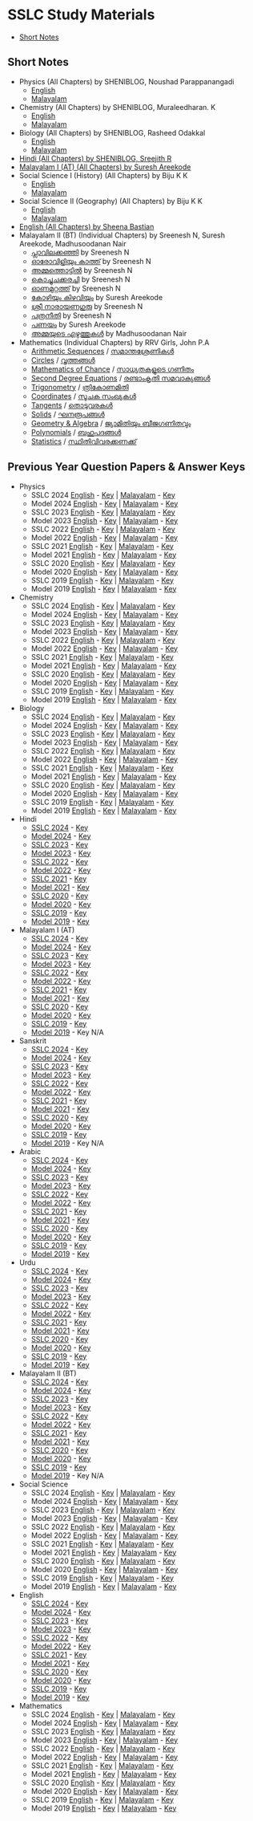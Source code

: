 # SSLC Study Materials

- [Short Notes](#short-notes)

## Short Notes

- Physics (All Chapters) by SHENIBLOG, Noushad Parappanangadi
  - [English](https://drive.google.com/file/d/1VWp7TrSgjbSBJLOZX3HHh4dIrCPTWcjM/view)
  - [Malayalam](https://drive.google.com/file/d/1Tbp57X-KlzRlYLC-MAoZjlNX34iVKSzZ/view)
- Chemistry (All Chapters) by SHENIBLOG, Muraleedharan. K
  - [English](https://drive.google.com/file/d/1BA023im_9QGMhvhhGq6a5DSod6b0r3Ph/view?usp=sharing)
  - [Malayalam](https://drive.google.com/file/d/1rrk11aH7ringEd7LNkDOiMiyZGZbiiJz/view?usp=sharing)
- Biology (All Chapters) by SHENIBLOG, Rasheed Odakkal
  - [English](https://drive.google.com/file/d/1KwKdM2E2CUIHXTT-PmDRjsK_gj1gZ3fa/view)
  - [Malayalam](https://drive.google.com/file/d/1CG7aCyIpjUAiI0nSOQU-LCIdhPt4bgCV/view?usp=sharing)
- [Hindi (All Chapters) by SHENIBLOG, Sreejith R](https://drive.google.com/file/d/1S_UBCtLBdTD_1fPzAtLtxAgLfG4a-opy/view?usp=sharing)
- [Malayalam I (AT) (All Chapters) by Suresh Areekode](https://drive.google.com/file/d/1gLgo_d__vC9ZCdmeNisoWCZemj5eDQi-/view)
- Social Science I (History) (All Chapters) by Biju K K
  - [English](https://drive.google.com/file/d/1yyfaoEkrgRk7cU4j509UGVac-G79AGqj/view)
  - [Malayalam](https://drive.google.com/file/d/1Bodk8tuNm4DUAyEEkuimEpQpeMX_0W-l/view?usp=sharing)
- Social Science II (Geography) (All Chapters) by Biju K K
  - [English](https://drive.google.com/file/d/1Bc6rJpVuuU3Gmt5fOzJmygn2uvfGCcb8/view?usp=sharing)
  - [Malayalam](https://drive.google.com/file/d/1AaHVG3kkOGQdZhMY2BCOsIgXgiWKjngj/view?usp=sharing)
- [English (All Chapters) by Sheena Bastian](https://drive.google.com/file/d/14v_iN1P68znAhxmPYaH-bFg4PtDOK0if/view?usp=sharing)
- Malayalam II (BT) (Individual Chapters) by Sreenesh N, Suresh Areekode, Madhusoodanan Nair
  - [പ്ലാവിലക്കഞ്ഞി](https://drive.google.com/file/d/1RcT8E7wl7Vzo4JKQLXeelzqOKeBjFod4/view?usp=sharing) by Sreenesh N
  - [ഓരോവിളിയും കാത്ത്](https://drive.google.com/file/d/1Cg6LuLoC70DGUMKRx2tnIrt7E8pdU3P4/view?usp=sharing) by Sreenesh N
  - [അമ്മത്തൊട്ടില്‍](https://drive.google.com/file/d/1yjQTgZl4yJOvSwuL2UgLx9zwy_iykU9L/view?usp=sharing) by Sreenesh N
  - [കൊച്ചുചക്കരച്ചി](https://drive.google.com/file/d/1BXt7nw4RyKs2C0PfH6jTSCgwMPEXTftZ/view?usp=sharing) by Sreenesh N
  - [ഓണമുറ്റത്ത്](https://drive.google.com/file/d/11cXsFcIitsYNedsBKOqQBbBRigpGN8yb/view?usp=sharing) by Sreenesh N
  - [കോഴിയും കിഴവിയും](https://drive.google.com/file/d/1hlQAnFuqRm5nJ2mFSdI_wAPw_tT__XCv/view) by Suresh Areekode
  - [ശ്രീ നാരായണഗുരു](https://drive.google.com/file/d/1qQOUsY-2oEM8eckX2DZE5naXEyhCuna9/view?usp=sharing) by Sreenesh N
  - [പത്രനീതി](https://drive.google.com/file/d/1TAxEBYKZodAsoXImwfml8tTe7LxmS5fp/view?usp=sharing) by Sreenesh N
  - [പണയം](https://teachmint.storage.googleapis.com/public/929237754/StudyMaterial/1ddc9d77-3471-4557-ba5f-fe3d8e894776.pdf) by Suresh Areekode
  - [അമ്മയുടെ എഴുത്തുകള്‍](https://drive.google.com/file/d/1bHWldUuZQ6i4_FK-uU5jRInR5B48i44d/view) by Madhusoodanan Nair
- Mathematics (Individual Chapters) by RRV Girls, John P.A
  - [Arithmetic Sequences](https://drive.google.com/file/d/10MuRs9so5HmFGxBc_a7ROwe2eMSTW0Ra/view) / [സമാന്തശ്രേണികൾ](https://drive.google.com/file/d/1AJICYCy2KxLU5sDD4y6bNmPTPiyTTkUr/view)
  - [Circles](https://drive.google.com/file/d/1OoTBHN5hMxwmE5W_ZjMHW7XhRVByEEsn/view) / [വൃത്തങ്ങൾ](https://drive.google.com/file/d/14h6s0rfngxx4kZDt9h6GCECm1nqZ5ntT/view)
  - [Mathematics of Chance](https://drive.google.com/file/d/1tuJhhRCSOoH81mwKgnVnuFt5JN3ssSTD/view?usp=share_link) / [സാധ്യതകളുടെ ഗണിതം](https://drive.google.com/file/d/1kcHNVQ5wOoEM0nk7EguNflthmQTlZTAB/view?usp=share_link)
  - [Second Degree Equations](https://drive.google.com/file/d/19Hqhrdxk5MiarDG65T3AqB7Sb1WpWpxs/view?usp=share_link) / [രണ്ടാംകൃതി സമവാക്യങ്ങൾ](https://drive.google.com/file/d/1rElzNFougyp6IKtjurXeT9z-hh1_EpBM/view?usp=share_link)
  - [Trigonometry](https://drive.google.com/file/d/1wfvpwDLG-Ye3iMJ03QIF5S-jpFIFKbEX/view?usp=share_link) / [ത്രികോണമിതി](https://drive.google.com/file/d/1TN2DtKnLFmgbTrr5CYzjPLv3ODiebfNz/view?usp=share_link)
  - [Coordinates](https://drive.google.com/file/d/1TeEmqr8toh7NItOSALF4h0j9ravZ9b4M/view?usp=share_link) / [സൂചക സംഖ്യകൾ](https://drive.google.com/file/d/1Ode7vAQCMFlf1b9jEPNd95FBYh9QwYC4/view?usp=share_link)
  - [Tangents](https://drive.google.com/file/d/1eMLayZw9PQlsiRnRSSBSn7nzcmOPOOPO/view?usp=share_link) / [തൊടുവരകൾ](https://drive.google.com/file/d/18DMKAzJQRQGQvS1u7bnT3At8kjcrOsLe/view?usp=share_link)
  - [Solids](https://drive.google.com/file/d/1SKjGEdo2xZx2kHUxB3Cywj932HVS-Byq/view?usp=share_link) / [ഘനരൂപങ്ങൾ](https://drive.google.com/file/d/13oxyhTOTBPnY6ZzLVXigCnK0MjpnfZaI/view?usp=share_link)
  - [Geometry & Algebra](https://drive.google.com/file/d/1yFu3xzXkixwotnTe-lOY8ib_Uhqva1lV/view?usp=share_link) / [ജ്യാമിതിയും ബീജഗണിതവും](https://drive.google.com/file/d/1hBaDN_fcFuhKzxm54_PwUBp5KZaoRXen/view?usp=share_link)
  - [Polynomials](https://drive.google.com/file/d/1CAJS_pidomN-c29uqirEwbVdvblBbJX0/view?usp=share_link) / [ബഹുപദങ്ങൾ](https://drive.google.com/file/d/1lj2a0KH_Kb9mX5CKEV0X0FWtbM9XOksM/view?usp=share_link)
  - [Statistics](https://drive.google.com/file/d/1ZGUdBbMjMU2YnU6apWPcvwGWxJusP4o4/view?usp=share_link) / [സ്ഥിതിവിവരക്കണക്ക്](https://drive.google.com/file/d/1_tRtU8Vn-KBthtE7iqaoTCKmjAANtcOi/view?usp=share_link)

## Previous Year Question Papers & Answer Keys

- Physics
  - SSLC 2024 [English](https://drive.google.com/file/d/1XpDWEbA8wZJw1n41tItiQjmImzLmKZSp/view) - [Key](https://drive.google.com/file/d/1rVnQOn4wIRdvUrwjEikQFgaw6BlkShqI/view) | [Malayalam](https://drive.google.com/file/d/1rmj8E3qgC_AYrSxtTuz7dPcMh882IT3T/view) - [Key](https://drive.google.com/file/d/1P8Oh7R83vMTXwZbcZlXupGTdaj4YemtH/view)
  - Model 2024 [English](https://drive.google.com/file/d/1e8z8V9JAIiS4fFb431c4-nJi24w6t5k_/view) - [Key](https://drive.google.com/file/d/1oa8cvB89UUxt8Qfh-0xhyJmru8vUiKkt/view) | [Malayalam](https://drive.google.com/file/d/1WBjW678xEHTWWuEW3yMVDfx4BqLs_JXj/view) - [Key](https://drive.google.com/file/d/1C_8VOVXyN81BSCs2INyijOlJ6U24tPRI/view)
  - SSLC 2023 [English](https://drive.google.com/file/d/1gCaVswUEaBqo13IdKSQRjyHv3uk_1HP8/view?usp=share_link) - [Key](https://drive.google.com/file/d/1hp0Xcy9VB3T3aaEW-xvpE9FSUPLNZy_x/view?usp=share_link) | [Malayalam](https://drive.google.com/file/d/1oLIGU0X_590Dqr6UwYG5xnca-wiLsQJU/view?usp=share_link) - [Key](https://drive.google.com/file/d/1MJJo6H21NxjsPOie8slzBOXfE7Jm_xwN/view?usp=share_link)
  - Model 2023 [English](https://drive.google.com/file/d/1j2UvLX1_5YfZmGounMaW0GPqRPWMTNrL/view?usp=share_link) - [Key](https://drive.google.com/file/d/1mWdiwJ2nELuWm0-fDhasemj8ZdSr7e1L/view?usp=share_link) | [Malayalam](https://drive.google.com/file/d/12pyXxvMozzLzCNjwqwCtUeOjDu-a0EGd/view?usp=share_link) - [Key](https://drive.google.com/file/d/13DtMmpS7NQyKV55TaJGq9WN3DPstSoCV/view?usp=share_link)
  - SSLC 2022 [English](https://drive.google.com/file/d/1knk2acXNkfwErkgdjrf88ogO1bMacJsz/view?usp=sharing) - [Key](https://drive.google.com/file/d/1MW_ApSs2gR3xvzvajj2rM7V_pWJeob2z/view?usp=sharing) | [Malayalam](https://drive.google.com/file/d/1Br6zGO1IxPOiSNW0u7zPcEiABJJBen5Z/view?usp=sharing) - [Key](https://drive.google.com/file/d/1d3IEbqmoNrUDj6Ym_TSL886r17B28GTy/view?usp=sharing)
  - Model 2022 [English](https://drive.google.com/file/d/1WT6tAjaXVHSfXfdRLGyXF-kNqdcNFG4v/view?usp=sharing) - [Key](https://drive.google.com/file/d/136pMiKHJOGqPFdH5p5_sSWxPCPo6s9hI/view?usp=sharing) | [Malayalam](https://drive.google.com/file/d/1x7CWueZJnR0C2EWcGvPwtoVPyoHUdFNx/view?usp=sharing) - [Key](https://drive.google.com/file/d/17FigZXRYPkyI69nyMqF1yaWnYYHJ4WzG/view?usp=sharing)
  - SSLC 2021 [English](https://drive.google.com/file/d/1qJLzpMn7WyNspVaVR9PPvDW2gRPJxfSD/view?usp=sharing) - [Key](https://drive.google.com/file/d/1Tr2vKssnR2BdoDWhqFFt__xDSTeEr_Yq/view?usp=sharing) | [Malayalam](https://drive.google.com/file/d/1OFuOeQTDgPYsaIVP-ddqUfcnkZIHmkQv/view?usp=sharing) - [Key](https://drive.google.com/file/d/1uhLtoG5csmHCRHpnJSpVJpsFMvev81fM/view?usp=sharing)
  - Model 2021 [English](https://drive.google.com/file/d/1ZWQWijwH0NqdRwbQ8AJ3tcpINqF7cjZc/view?usp=sharing) - [Key](https://drive.google.com/file/d/1B_ENLTzAvJvRtPkkc12QBEB_PM_taEZS/view?usp=sharing) | [Malayalam](https://drive.google.com/file/d/1nS6vSTYNJtTzLF5xHoN6qbRldZERZjSP/view?usp=sharing) - [Key](https://drive.google.com/file/d/1yskHX-Ef_tSnQQp36qzXddP7LNVDzRM0/view?usp=sharing)
  - SSLC 2020 [English](https://drive.google.com/open?id=1fnzvID-cZYSzkejUhIgDZMlNe0Y6yNb1) - [Key](https://drive.google.com/open?id=1N8r7pyPPnc7wILWvkEi4qqlf4YZkW-Sj) | [Malayalam](https://drive.google.com/open?id=15wUMBociRYgCw4d8PMutO0rQwN-uADR8) - [Key](https://drive.google.com/open?id=1XhyHim-DOAIUMI1eky_ECkc_rFLFX8Be)
  - Model 2020 [English](https://drive.google.com/open?id=1qV1kY-kHBOd3rZkdNoCxNNmVQOEYv5pN) - [Key](https://drive.google.com/open?id=1-JLcsAlNF1enAwBYgOrurnqIklbds2xF) | [Malayalam](https://drive.google.com/open?id=1YFd4p7uNIsuO2_TS5Jfh0W8r2HqwFVSi) - [Key](https://drive.google.com/open?id=1OFNKmSRxw00xBuZFLpbD33V9lWsORAUo)
  - SSLC 2019 [English](https://drive.google.com/open?id=1gZ-dHQESvE4fH9eIAYZ5O4FSu6yHXBex) - [Key](https://drive.google.com/open?id=1UvDyr5onA0_-K4DQPBp6iMJNkgEPa5xZ) | [Malayalam](https://drive.google.com/open?id=1scyXLCVg8yV8NHezd9Dhk_yLMarisX3W) - [Key](https://drive.google.com/open?id=1v8LpDX9DfEysSE47QSJoNUFqRV1ERS1Z)
  - Model 2019 [English](https://drive.google.com/open?id=1dZm4eMaklw7_-MIzYPj-sFR_iILb6rMn) - [Key](https://drive.google.com/open?id=1lA6qs_rKi0aPEhTV31MCwLXJ302ZTY5f) | [Malayalam](https://drive.google.com/open?id=1JBttSddK37wM6V__iBYIIEeBv5K19EmD) - [Key](https://drive.google.com/open?id=1RSzTzGCvHdYS4ZfjwbBDcZExbB_JrH8v)
- Chemistry
  - SSLC 2024 [English](https://drive.google.com/file/d/1HS4IJfyptxZ2r-gqddkbRxuW1Js1xvHx/view) - [Key](https://drive.google.com/file/d/14rRCYVJa098RO2KPWU2zlM5FcJ2a96lj/view) | [Malayalam](https://drive.google.com/file/d/1rA5sbsV5c30gr5E-7Cp_FIy0VjoytkqX/view) - [Key](https://drive.google.com/file/d/1Ph7EbovoA8DGe-3-1hr-3Bm7wQfTzzYp/view)
  - Model 2024 [English](https://drive.google.com/file/d/1AdbSTEtec9By8WpAGuLwqEyWER4JYpE8/view) - [Key](https://drive.google.com/file/d/1cA3kult-k-t3xunqxlCL0FZu8Nr4Icp-/view) | [Malayalam](https://drive.google.com/file/d/17yO86e4arvztixh5zpCSWtFcQX6PpW0T/view) - [Key](https://drive.google.com/file/d/1aHIQrVbRZYGhVjpiUb8kmnYGuDLlt4vy/view)
  - SSLC 2023 [English](https://drive.google.com/file/d/1sBINFixBB9mVqt7XL_KMz3iewn1ChlV0/view?usp=share_link) - [Key](https://drive.google.com/file/d/1MD45cuXG7NMoW-OalLt-GZDP7Z1k90N3/view?usp=share_link) | [Malayalam](https://drive.google.com/file/d/1_-rvBN1pMt8XTjWJJRRC5X2mqaFb0Nzb/view?usp=share_link) - [Key](https://drive.google.com/file/d/19Ef_q_B9gBrvlRjvNhw8gQeWD3ERnc8E/view?usp=share_link)
  - Model 2023 [English](https://drive.google.com/file/d/1iphekgHB7ffKJWyEOepXMRLeaoPDGE4L/view?usp=share_link) - [Key](https://drive.google.com/file/d/18nFh5FgQlmjNooX-_J5h-HzAKkHFfQol/view?usp=share_link) | [Malayalam](https://drive.google.com/file/d/17CVRqTE0amRMKvfrreN4rrdyk7Nsf5BR/view?usp=share_link) - [Key](https://drive.google.com/file/d/1ZJsjWYwB958CWnf0Skj7zs0Dgtbsdnz5/view?usp=share_link)
  - SSLC 2022 [English](https://drive.google.com/file/d/1NFYRLOvNQ_fKTmy6g0FdqhGbq_NSKM6g/view?usp=sharing) - [Key](https://drive.google.com/file/d/1izoKBK3_q3rWScRlz6ERzt6uVy9Fx8GV/view?usp=sharing) | [Malayalam](https://drive.google.com/file/d/1QaT3eMo3qzW3oQptSgFZbBzp6igZPwKa/view?usp=sharing) - [Key](https://drive.google.com/file/d/1Yz02cxoBwg2JhdV7dvTh0OK7HZyXrxVS/view?usp=sharing)
  - Model 2022 [English](https://drive.google.com/file/d/17q0sBOegUtJfWiXPZcbbbLzBPHdD9fcm/view?usp=sharing) - [Key](https://drive.google.com/file/d/1CoM3wAcZCiCG_S1h1wL8YWo1dxqx6gIf/view?usp=sharing) | [Malayalam](https://drive.google.com/file/d/16MrroS3LVPNSq2vcGKSKe95C7jF-3fDH/view?usp=sharing) - [Key](https://drive.google.com/file/d/1X6mA5qVuG-HJu1IYkcx_k_-mO5lRcw3r/view?usp=sharing)
  - SSLC 2021 [English](https://drive.google.com/file/d/1TUuI-TEx99BbjZeRlqPglxZ3qxyUO4qY/view?usp=sharing) - [Key](https://drive.google.com/file/d/1KS8sgtLy3KaIURhrZLdWyln7O-O4foCg/view?usp=sharing) | [Malayalam](https://drive.google.com/file/d/1fHUdX-X6KKzK0VgAILk65AbUN1WvAcHa/view?usp=sharing) - [Key](https://drive.google.com/file/d/1vaBnvmMdeLsP2NhtN1Xx7PrayYsU3VaX/view?usp=sharing)
  - Model 2021 [English](https://drive.google.com/file/d/13NlzB4eazEnR_KSS_TbsOcqrMQ14VysQ/view?usp=sharing) - [Key](https://drive.google.com/file/d/1WrRFHwnNRJjCtJpnDSbU-KNKtg6EcIwN/view?usp=sharing) | [Malayalam](https://drive.google.com/file/d/1OPVvZOQuRVqU8BqHj6EjzAylH1g40JPM/view?usp=sharing) - [Key](https://drive.google.com/file/d/14qGM8sVIe9dw0NV9f3w9yxKZe13YZKrp/view?usp=sharing)
  - SSLC 2020 [English](https://drive.google.com/file/d/1nWgDcBp8fr7REsOhJySer6T8W8xEM2TV/view?usp=sharing) - [Key](https://drive.google.com/file/d/16D2krvqiDljf20RVKZan4W4plYjuc-I6/view?usp=sharing) | [Malayalam](https://drive.google.com/file/d/1g8x_xO9Kj8334vuf1B97OctB6YMKrPZe/view?usp=sharing) - [Key](https://drive.google.com/file/d/1dCPnpuR9x7OroixfPQGsdY8_liEGXtLN/view?usp=sharing)
  - Model 2020 [English](https://drive.google.com/open?id=1dgei4RfYoecpEIDw7RajReej2GlFpbr9) - [Key](https://drive.google.com/open?id=1dgei4RfYoecpEIDw7RajReej2GlFpbr9) | [Malayalam](https://drive.google.com/open?id=1cDGsGDybux3BVCCzE70h2cj2CuLZo22J) - [Key](https://drive.google.com/open?id=1cDGsGDybux3BVCCzE70h2cj2CuLZo22J)
  - SSLC 2019 [English](https://drive.google.com/open?id=1sjVxQp6DeoZQn_RPLeG5VNOGBOW5fvKL) - [Key](https://drive.google.com/open?id=1BnPtbzx5fMbYY1T-s_7KIP2cfcf_fK_A) | [Malayalam](https://drive.google.com/open?id=1s0Rzbo9sT_tuOi03teLatyGEo629I2v9) - [Key](https://drive.google.com/open?id=1qZ5COfV4eUXgl0ee6mr6Y7sHEinAnt9Q)
  - Model 2019 [English](https://drive.google.com/open?id=1t-PLJvQhikRsBHlqPUpGVDe73iFqOsTg) - [Key](https://drive.google.com/open?id=173VhG3TKcvMc7R5zpvSzjraJIfkJeCWb) | [Malayalam](https://drive.google.com/open?id=17dgflYaL37w-b-wZNZXo9NTAfnF4Poz8) - [Key](https://drive.google.com/open?id=10noOg5IbfI38ACq8oDF4kpOUvOtIQKOc)
- Biology
  - SSLC 2024 [English](https://drive.google.com/file/d/1Ol_hglukdigmhZ27kww1Sr_BD1ojHWC4/view) - [Key](https://drive.google.com/file/d/1gs0QRe-HdJB5BRCzTSXz1w95cUtxdqRA/view) | [Malayalam](https://drive.google.com/file/d/1tFrVE2O6DU4WBfZAO_dMKsXHvx3uold_/view) - [Key](https://drive.google.com/file/d/1wtsExi09Rub_O5vTnpcj8HvhCp4wMisf/view)
  - Model 2024 [English](https://drive.google.com/file/d/1xHRr5I_Jo2Xh3lOJSmNx5YzfGmsOVd1i/view) - [Key](https://drive.google.com/file/d/1AQ-L4NM5gM5gTDgKTX8U4LEotGXL5Pc_/view) | [Malayalam](https://drive.google.com/file/d/1QwVHlpCb3kvWOlw9WtLBoAYaqUAGQPHL/view) - [Key](https://drive.google.com/file/d/1H1XE90Y-Eat66dBihOffrygDSt8vRMoL/view)
  - SSLC 2023 [English](https://drive.google.com/file/d/1ldvR8Yr_auVXtrSNzBQ5-8J60oRG1M7Y/view?usp=share_link) - [Key](https://drive.google.com/file/d/1ODaeEDltHpK2KyhnUoZpazXExXHZssEm/view?usp=share_link) | [Malayalam](https://drive.google.com/file/d/1kKO8kExJ8mMJezWR9mvyF26C07fWmJEa/view?usp=share_link) - [Key](https://drive.google.com/file/d/13xf3wm18WUIOwAG8tUw7O3S3P8fMXjg-/view?usp=share_link)
  - Model 2023 [English](https://drive.google.com/file/d/16C2F3DsNA51eOMYsTxgxbUtlLm4JykPU/view?usp=share_link) - [Key](https://drive.google.com/file/d/11ZxTk6bezEHrgAbC4agxfvHQ1hQc6hxY/view?usp=share_link) | [Malayalam](https://drive.google.com/file/d/1EvVoAt5fEkuH2QQnIx-Sr4AgoT-BGmkj/view?usp=share_link) - [Key](https://drive.google.com/file/d/1f7TWC3ldclYIs6GQHP4IGZVNoP-hqZxN/view?usp=share_link)
  - SSLC 2022 [English](https://drive.google.com/file/d/1KoxRsshqdmKqhxR-ouFE_Q8_cN_kLM85/view?usp=sharing) - [Key](https://drive.google.com/file/d/1kFHDL0lmJhOWV_mP-YBBqzYT10CxbfKq/view?usp=sharing) | [Malayalam](https://drive.google.com/file/d/1AtvImtt4OANWEU-qaXEmaMow-1zE_uXz/view?usp=sharing) - [Key](https://drive.google.com/file/d/1T6XxK6e7_GFfqmFj9koB8-bolw_cuLqP/view?usp=sharing)
  - Model 2022 [English](https://drive.google.com/file/d/1dDSqNCQgUBjHjngCX9bQ70i4GwKTwaWj/view?usp=sharing) - [Key](https://drive.google.com/file/d/1Ka7WcEc-K3EYwWNYD-Jh66FdxF5YOHhC/view?usp=sharing) | [Malayalam](https://drive.google.com/file/d/1Ka7WcEc-K3EYwWNYD-Jh66FdxF5YOHhC/view?usp=sharing) - [Key](https://drive.google.com/file/d/1rBP1IWI2tBDLEXJIq_XehdeYiDZfDUpT/view?usp=sharing)
  - SSLC 2021 [English](https://drive.google.com/file/d/1gYIIfBXM5CoNWjuS19_wLxcGc4a_F4SC/view?usp=sharing) - [Key](https://drive.google.com/file/d/1pHqv8IvUJmhJalgzDsEmSuyve3OnxTZn/view?usp=sharing) | [Malayalam](https://drive.google.com/file/d/15p7acmpOJEQbViea5aYOtoUIEBaTpnYb/view?usp=sharing) - [Key](https://drive.google.com/file/d/1F2HHdEpqtOZNKyx52CKicMVjj6iLvavU/view?usp=sharing)
  - Model 2021 [English](https://drive.google.com/file/d/1zNH6EMFVgBFDcfd1Mk0t-FWvNbUUcClW/view?usp=sharing) - [Key](https://drive.google.com/file/d/11Y1FDewPuE0-WvMgQ0fhUVO8P-LVBbWb/view?usp=sharing) | [Malayalam](https://drive.google.com/file/d/1SUjycVwl_lPu5D5kYnZJdPaC-XBELmut/view?usp=sharing) - [Key](https://drive.google.com/file/d/1kjoW4JF1COY8rZOBelVednEUmVAn8_fF/view?usp=sharing)
  - SSLC 2020 [English](https://drive.google.com/open?id=1DgczG7HNJpSkmqwLaCZJy2nb0suasMZX) - [Key](https://drive.google.com/open?id=1iWf8uN7mrRyI2iKv_qiCFN5wM6Pqj3hN) | [Malayalam](https://drive.google.com/open?id=1Dwtt5RaPmuVM4CXt_ehVREh_62pRgiJx) - [Key](https://drive.google.com/open?id=1OwiX-pgfI3MZtil7Zg2NmZmKK8Dg0VM2)
  - Model 2020 [English](https://drive.google.com/open?id=1FnX89qpaLFqURCbWOlbshODqi6ZbFLYu) - [Key](https://drive.google.com/open?id=1T5fwVH1SDE8YNGP2chlRWTFAMVdCNWDj) | [Malayalam](https://drive.google.com/open?id=1lxPuEZEGtEBgJMU1mF9XsaLjKO8gGOFV) - [Key](https://drive.google.com/open?id=1obdIEuwARLxvJBEV4HaZqHIlRFEKr97j)
  - SSLC 2019 [English](https://drive.google.com/open?id=198YktDVtRZWeeLoI7AaBROEXt482qhEl) - [Key](https://drive.google.com/open?id=1SBkqUbL55F7rPMbrdH-KITAJMgzEbSpH) | [Malayalam](https://drive.google.com/open?id=1ZZ5OXzjyt7BER1QbqHlFxbSkHojXiPbV) - [Key](https://drive.google.com/open?id=1wi73CfnDu-kyMjqePOpoiNeClgklW588)
  - Model 2019 [English](https://drive.google.com/open?id=1eO-vKFZbDcroZHGrwvMXqF7cAPfOk7nc) - [Key](https://drive.google.com/open?id=1aa5Jpv4noS6bvQB9toBFgQVRIYe7k39b) | [Malayalam](https://drive.google.com/open?id=1HcFQdUP7OqR_7UFnw539-MhvxpxRn3CM) - [Key](https://drive.google.com/open?id=1VNDJbDh6tzRhYeSVJDyZTQhJ2XZUBcx4)
- Hindi
  - [SSLC 2024](https://drive.google.com/file/d/1ZejN1spVwYmeDsyPIitbEBy1DcyikTpY/view) - [Key](https://drive.google.com/file/d/1bpSDO_S-1wJqciZCbPXb2m7THNU9BPt2/view)
  - [Model 2024](https://drive.google.com/file/d/1L_DJ_fm72WO7qTaAvbxLH0YkTRmUckZb/view) - [Key](https://drive.google.com/file/d/1qzOfEhC3ck4yWizy-G9CXj_Bq4To_XNQ/view)
  - [SSLC 2023](https://drive.google.com/file/d/1Ql4yB9r0NFMvRplU4gjuz-d_B7DgMqJE/view?usp=share_link) - [Key](https://drive.google.com/file/d/1F_Ggh8EOQtCRacG3_PKVCEh5Q9f_qse4/view?usp=share_link)
  - [Model 2023](https://drive.google.com/file/d/1Y_iz9VGzzQp1djfYKum5l5kFZ9QS5ZUK/view?usp=share_link) - [Key](https://drive.google.com/file/d/1NH5mjqCDVqp00Mt15OxtU6FP32hlLJnH/view?usp=share_link)
  - [SSLC 2022](https://drive.google.com/file/d/1JFUtGpWesZaE9V_3g1oWVY5ikk1Jjk7P/view?usp=sharing) - [Key](https://drive.google.com/file/d/1GUSWroYfdbkYvi9abrDLhCl3IBkxuR2q/view?usp=sharing)
  - [Model 2022](https://drive.google.com/file/d/1RyRtBhSlF3Ds6v8JDvipTN3Y9w1rxuxZ/view?usp=sharing) - [Key](https://drive.google.com/file/d/1MxavkyjDdQd32EaO6_xqnYXTQ-B5248B/view?usp=sharing)
  - [SSLC 2021](https://drive.google.com/file/d/1i6tT6w7BbJoVnE12VVErV5_5oq5OfxgM/view?usp=sharing) - [Key](https://drive.google.com/file/d/1RRaPVpIgPyK1XAg6AfqcxyebrA1-itar/view?usp=sharing)
  - [Model 2021](https://drive.google.com/file/d/12M5l5_z7TUhjtG8klv5By5_IcSM3SeWe/view?usp=sharing) - [Key](https://drive.google.com/file/d/13__sB87ra205716sonodq7DJ4BMlDlPZ/view?usp=sharing)
  - [SSLC 2020](https://drive.google.com/open?id=1aeR-ttOI5vX1U3QEEbxrw_Xr4pEVXUCC) - [Key](https://drive.google.com/open?id=1Unvkm-savb2yvVtujrX8C07qG3YNREMd)
  - [Model 2020](https://drive.google.com/open?id=1plMXEM1p4a3_XAoRw5_avGL6Hgw931g3) - [Key](https://drive.google.com/open?id=1XX7vOkUQjcl68RJbLEf_SwVA5n24I4nf)
  - [SSLC 2019](https://drive.google.com/open?id=1VpQH_Fp303aBUV_TjQ1xuA2sdMc7Gkcd) - [Key](https://drive.google.com/open?id=1gC32S90j9JnyAwA5J2dsrevW-qg5ZJGm)
  - [Model 2019](https://drive.google.com/open?id=1tp7Dj_zS1u0TI8TSxiE6yRnkdwOap0LV) - [Key](https://drive.google.com/open?id=1spDkezcMkKHWBETWJgqMCT4lXqBM2gTG)
- Malayalam I (AT)
  - [SSLC 2024](https://drive.google.com/file/d/14PvkigB8gPwBWEOMJFmkehO5pJvLhKW7/view) - [Key](https://drive.google.com/file/d/1hgmxFsSqjmftj3qlMfIyRUaptAbDSMgI/view)
  - [Model 2024](https://drive.google.com/file/d/1sSzIyq3OOMQEUqsKPcYsKE74p5I2S82T/view) - [Key](https://drive.google.com/file/d/1j_Lj6wOJlT8RywPY9AWWDCWVtfUjmSkc/view)
  - [SSLC 2023](https://drive.google.com/file/d/1aMbYu0RKbCLTYICzwBlcXoNAk3XmVmiM/view?usp=share_link) - [Key](https://drive.google.com/file/d/1DPgUgyXd8E9sADWFOi3FTzZRrTr7vyA4/view?usp=share_link)
  - [Model 2023](https://drive.google.com/file/d/1HYnkB9XJqNTQDfbmF6pfsWaqLgYSOMq4/view?usp=share_link) - [Key](https://drive.google.com/file/d/1HYnkB9XJqNTQDfbmF6pfsWaqLgYSOMq4/view?usp=share_link)
  - [SSLC 2022](https://drive.google.com/file/d/1-0EzqhsHiHth-hSsS36j_n0bNxtePlxI/view?usp=sharing) - [Key](https://drive.google.com/file/d/1Gyh8XHgZgm7v6JBAkoYpx2C8an_tb7YZ/view?usp=sharing)
  - [Model 2022](https://drive.google.com/file/d/115_GP3Z_orzLGqgkHGCl41HTZtC_qWrg/view?usp=sharing) - [Key](https://drive.google.com/file/d/1vau1SjE_6gzuxeOFPSYoIV25NE9k0qIa/view?usp=sharing)
  - [SSLC 2021](https://drive.google.com/file/d/1zpb6wAgIOo9W6w_vZkh31Y9lIPqz0bTk/view?usp=sharing) - [Key](https://drive.google.com/file/d/16f39QniZC4PlRtqCHDgFukuG9B2pPrL5/view?usp=sharing)
  - [Model 2021](https://drive.google.com/file/d/1yEWDfSwz3LC_QqzYUGNlesLxeU_cWUwj/view?usp=sharing) - [Key](https://drive.google.com/file/d/1I-XPFHNPtMdWgH_z3qIm4pB3IURxheWt/view?usp=sharing)
  - [SSLC 2020](https://drive.google.com/open?id=1WvLJIEvg3ocfq-RQe3gqyMG8SsGdlFDV) - [Key](https://drive.google.com/open?id=1uDlptyJjc6BBGZn6C7idd3tD9TP1gg2x)
  - [Model 2020](https://drive.google.com/open?id=1ULnxyaAjIasinyIdWtStXHUhrDmqny0a) - [Key](https://drive.google.com/open?id=1JDNUdyIYJ2A0A26okGgT3Or7fHxFj1mI)
  - [SSLC 2019](https://drive.google.com/open?id=1SvwSy7eOyZAg-nGORrvXeA9Sj-EgL6zI) - [Key](https://drive.google.com/open?id=1kSTEmwSKVOnihQloaIBpZ2HoY4Cu9Ac5)
  - [Model 2019](https://drive.google.com/open?id=1hFXvw0wc4Vdyz8upZrqnFWoX26TgiykK) - Key N/A
- Sanskrit
  - [SSLC 2024](https://drive.google.com/file/d/1gYTXTcXDZoVYY_9qiraAVttUGC3q3CAR/view?usp=sharing) - [Key](https://drive.google.com/file/d/1lOUK7g5x5imtnTkcSeV34qaXO96NYoOd/view?usp=sharing)
  - [Model 2024](https://drive.google.com/file/d/11UUWbybSjXpOepUJ7LAkGCS_Jrb7JLRx/view?usp=sharing) - [Key](https://drive.google.com/file/d/14WziGGsdXTeG-Vo7qvEBN-7h5CFk2y0m/view?usp=sharing)
  - [SSLC 2023](https://drive.google.com/file/d/1z-2wUi5OGYkZihKsXJg5ifm2cG3MlR19/view?usp=share_link) - [Key](https://drive.google.com/file/d/1WC4M1uYcywTpJd2h1IKQenMbLtF1g40F/view?usp=share_link)
  - [Model 2023](https://drive.google.com/file/d/117Oig8aqUK8_jJg8LBszjeD5ScxhImjN/view?usp=share_link) - [Key](https://drive.google.com/file/d/117Oig8aqUK8_jJg8LBszjeD5ScxhImjN/view?usp=share_link)
  - [SSLC 2022](https://drive.google.com/file/d/1RmUeqO3e3Wl-hW9RFrZEpyoH2wgCaDs0/view?usp=sharing) - [Key](https://drive.google.com/file/d/1UVNdgPry9noMCgah8d1CtZVuiKEYxT7t/view?usp=sharing)
  - [Model 2022](https://drive.google.com/file/d/1EzfXvSnj-gRPWxhoOtQswNQenBHZhWSz/view?usp=sharing) - [Key](https://drive.google.com/file/d/17ggEWwvnwDKiag75NBGvlT0H_PIm0LdX/view?usp=sharing)
  - [SSLC 2021](https://drive.google.com/file/d/1crqOw0FCGUrplOBwV6XUueXJnKPGhMbY/view?usp=sharing) - [Key](https://drive.google.com/file/d/1EBH9nyVbtyfBToFVlnreVgXL_4vP5w2d/view?usp=sharing)
  - [Model 2021](https://drive.google.com/file/d/1xn3ZSWhNY-UDzpGbXLiTzioFu3Cg-YNO/view?usp=sharing) - [Key](https://drive.google.com/file/d/1qtIJBZIkIh_doprcjXZYPMRK903n6opE/view?usp=sharing)
  - [SSLC 2020](https://drive.google.com/open?id=170Z-aAHKK93gNsLb4VYkCK4-jpjday3t) - [Key](https://drive.google.com/open?id=10tDPpwdHs-chFfnewmVuZoFuytsthugt)
  - [Model 2020](https://drive.google.com/open?id=1LYEv-1sFRur2u4ELQBmWj8TeMTG9xo52) - [Key](https://drive.google.com/open?id=1TrVnBo2PVp6V1OeMdfOTl-lz86DZL439)
  - [SSLC 2019](https://drive.google.com/open?id=1VDYevATA9_tdi5gXf2NT9omewiehPpqd) - [Key](https://drive.google.com/open?id=16Sqloj5T_N5Hs21urw7kmVf_ggoBwCQi)
  - [Model 2019](https://drive.google.com/file/d/16WQybCFnYfq0dMmwUQk51vUNAXDFdAaH/view) - Key N/A
- Arabic
  - [SSLC 2024](https://drive.google.com/file/d/1rjs2S_2nJKZSGrc7go7agDA4NgFQE3_6/view?usp=sharing) - [Key](https://drive.google.com/file/d/1JtXTBsT8JYfNONeKdiv_FGoCC-N32wpY/view?usp=sharing)
  - [Model 2024](https://drive.google.com/file/d/1_C-dvk0AzwAWLjVMQK6ng9nuGl9evzIW/view?usp=sharing) - [Key](https://drive.google.com/file/d/14EgO_Z-xKfh4gTzvfyhcYVncxUDPHsDl/view?usp=sharing)
  - [SSLC 2023](https://drive.google.com/file/d/1I3XR32b1WJId06svLdJcltEpNVQ_fHWT/view?usp=share_link) - [Key](https://drive.google.com/file/d/1kp379H70lOLcrMMkwPbz6m-6IKmXzGQG/view?usp=share_link)
  - [Model 2023](https://drive.google.com/file/d/1zIITuk4_izxHozuXxNXmefPiGcMyegGp/view?usp=share_link) - [Key](https://drive.google.com/file/d/1d9f81qsWgE2oMxAbO8Hf5RWY5-L_VJ-z/view?usp=share_link)
  - [SSLC 2022](https://drive.google.com/file/d/1CrsIlGt_oo2sD5Pke6KZl332kBr0lgZZ/view?usp=sharing) - [Key](https://drive.google.com/file/d/1N8fas13edtp1YnQoszedKobE-Y9Y92v5/view?usp=sharing)
  - [Model 2022](https://drive.google.com/file/d/1HqCMKBO6xu2QjXqAtfx3HENCCtNHbJ3o/view?usp=sharing) - [Key](https://drive.google.com/file/d/1XryL92fki6EAGLjawDmELtmVHPtEQv1J/view?usp=sharing)
  - [SSLC 2021](https://drive.google.com/file/d/1HbG2_hoZphG8kHyhQjSflIUcUzZZw-El/view?usp=sharing) - [Key](https://drive.google.com/file/d/1elQ-D61J9DCwC3I5e0LoyTZz4iFeOoyL/view?usp=sharing)
  - [Model 2021](https://drive.google.com/file/d/1zIWbhDOHgvR0S7y88kIxfUzk-vipU_Qh/view?usp=sharing) - [Key](https://drive.google.com/file/d/1sGHGfBrIfP7bff4i9goNZNocDRg-_7B7/view?usp=sharing)
  - [SSLC 2020](https://drive.google.com/open?id=1btLWiyLxWZ9rEE_u95FpIhiGPMeYxa9E) - [Key](https://drive.google.com/open?id=1Ydk77meLRRDeIsa7c5rdcqdQ8JGsgAXo)
  - [Model 2020](https://drive.google.com/open?id=153YbzLRW7P__52qxuowcUcnh6WHDZwBJ) - [Key](https://drive.google.com/open?id=1HxlQNHQSaYI0JOkpe_9EuU44Mg63y3u3)
  - [SSLC 2019](https://drive.google.com/open?id=1vTP368ZhJNpsBHan8jvirnJTtXhfc8HG) - [Key](https://drive.google.com/open?id=1J5MSaDVO9QCw1vgnU7vXIBP0yRG--4FA)
  - [Model 2019](https://www.educationobserver.com/forum/attachment.php?aid=39620) - [Key](https://www.educationobserver.com/forum/attachment.php?aid=39621)
- Urdu
  - [SSLC 2024](https://drive.google.com/file/d/1MAW3yZdOfFIaJJHnee6PDY35M9zB0K4E/view?usp=sharing) - [Key](https://drive.google.com/file/d/12CH5gJYmUwFLGqIsmz0K6pKXoDwCqI5N/view?usp=sharing)
  - [Model 2024](https://drive.google.com/file/d/1iOy7ZHhMcAISGBTOOhMQ82PL2iATdXHG/view?usp=sharing) - [Key](https://drive.google.com/file/d/1IS0CS63WSJVBVtquhSyOQW1hwrcfjtjF/view?usp=sharing)
  - [SSLC 2023](https://drive.google.com/file/d/1at4DilJbhilJqDxc6VNkvdriE4H_3W4g/view?usp=share_link) - [Key](https://drive.google.com/file/d/1tbkTv6hrGWyzqr2pcaRXMelSnex_Yht_/view?usp=share_link)
  - [Model 2023](https://drive.google.com/file/d/1kvvtmikzf7XNMAfOkqL7yFc9Eis9YmyE/view?usp=share_link) - [Key](https://drive.google.com/file/d/1VZB-xj1bvFtXF3_F6nTboiKvZc_4Z1gE/view?usp=share_link)
  - [SSLC 2022](https://drive.google.com/file/d/1S54irKebfA65xdQEzwyUCNH2WI0UwlJP/view?usp=sharing) - [Key](https://drive.google.com/file/d/1lbHje1Q682DKqS21voFAXqPnEkbZhpIQ/view?usp=sharing)
  - [Model 2022](https://drive.google.com/file/d/1bqDn7WXm2KUfP8Db1PAH9gMUfhHy3iIE/view?usp=sharing) - [Key](https://drive.google.com/file/d/1iLFeFZHq8rCyWddTUPYQRoJln1PM91uI/view?usp=sharing)
  - [SSLC 2021](https://drive.google.com/file/d/1LjtFGO5Byi0Jjo1nG5Z65WpXpKeN2iEB/view?usp=sharing) - [Key](https://drive.google.com/file/d/1RpEUk8YI34b59zZ823K7X80O57LZ3bxh/view?usp=sharing)
  - [Model 2021](https://drive.google.com/file/d/1Z8EA3oCX6_9sTUMxEErNPiL62J758nlI/view?usp=sharing) - [Key](https://drive.google.com/file/d/1Jyxz9mCfhFFgoccBBB9B6DXn2uSi0d6r/view?usp=sharing)
  - [SSLC 2020](https://drive.google.com/open?id=15dw_9nJ5R6abZpGmYWCOkDJMB8CWLuYZ) - [Key](https://drive.google.com/open?id=11Co1QSOlmYPHcsvouEKM0ChUMWGhofT-)
  - [Model 2020](https://drive.google.com/open?id=1XjUPUgKGYVH8oV3gcUcLbqFR2eu3gvuh) - [Key](https://drive.google.com/open?id=1UO3l7Da6QiFQ2j7xufxzzlYKFJh85rrc)
  - [SSLC 2019](https://drive.google.com/open?id=1HNFNheZFubcr3CGFKltMkKAXLXJj_of7) - [Key](https://drive.google.com/open?id=1DXT7fgC8EzDxxsIhvkWRpKqGgWokn5f0)
  - [Model 2019](https://drive.google.com/open?id=105_-qF1z18MzekeM6uLCW9PWDD4euA87) - [Key](https://drive.google.com/open?id=1w4QZ5-IIWoVShZmevT6Pr4jZHtgeKxo4)
- Malayalam II (BT)
  - [SSLC 2024](https://drive.google.com/file/d/1CIaIbYcQXx-JNcbZLZYNlKa6_GvJLvIx/view) - [Key](https://drive.google.com/file/d/1zeGxfLDWCoXqLfhsJSIcxaKFWFOzCa_1/view)
  - [Model 2024](https://drive.google.com/file/d/1sSzIyq3OOMQEUqsKPcYsKE74p5I2S82T/view?usp=sharing) - [Key](https://drive.google.com/file/d/1j_Lj6wOJlT8RywPY9AWWDCWVtfUjmSkc/view?usp=sharing)
  - [SSLC 2023](https://drive.google.com/file/d/1bzZwwLzft_F6C1OPObZ6VhSj79nRx2W_/view?usp=share_link) - [Key](https://drive.google.com/file/d/1YmBa2LFFdAsqofzSxTjUBEP8H7Q1oJyg/view?usp=share_link)
  - [Model 2023](https://drive.google.com/file/d/13DtMmpS7NQyKV55TaJGq9WN3DPstSoCV/view?usp=share_link) - [Key](https://drive.google.com/file/d/1HYnkB9XJqNTQDfbmF6pfsWaqLgYSOMq4/view?usp=share_link)
  - [SSLC 2022](https://drive.google.com/file/d/1MPN4Lp32lB9j-xzc613rIDVU4U2xkKGF/view?usp=sharing) - [Key](https://drive.google.com/file/d/1AblryMbY3HJ2SgagJG5MU0lyxKl6MRPn/view?usp=sharing)
  - [Model 2022](https://drive.google.com/file/d/1JNSsCe-LIttN052DllASTkYKnmZReymv/view?usp=sharing) - [Key](https://drive.google.com/file/d/1PgJ3Z_5xn1BzxDesjJDEUGs_ArdxyEDG/view?usp=sharing)
  - [SSLC 2021](https://drive.google.com/file/d/18ggJ61ieSvXdxT0w3rT18Gyxq8iJOnDr/view?usp=sharing) - [Key](https://drive.google.com/file/d/1Mx6VixsepcP1BDpR5sDd6o3gi9s9qTE5/view?usp=sharing)
  - [Model 2021](https://drive.google.com/file/d/1Rglri4mDY7SeOdfysfADUxku85bDZaQq/view?usp=sharing) - [Key](https://drive.google.com/file/d/1t6TpoZGQzS_wzd3fW5N8-gMPYFhShmu9/view?usp=sharing)
  - [SSLC 2020](https://drive.google.com/open?id=1EveTUG2LRnRVupz_l8DGO07sgxFk5PPg) - [Key](https://drive.google.com/open?id=1VpsLDO6buz-KU3cZqdpD7KV1c3Be0EHp)
  - [Model 2020](https://drive.google.com/open?id=1qmbdwTnb7b4rV0ulNnTJg4a6UOxFfhzd) - [Key](https://drive.google.com/open?id=1YxGjYhkPWPhgFV1M3gbV12i_TKVBoD6H)
  - [SSLC 2019](https://drive.google.com/open?id=1KMIx1HGUHYoFg_G8-aYUabFYzH6-YR-I) - [Key](https://drive.google.com/open?id=1kSTEmwSKVOnihQloaIBpZ2HoY4Cu9Ac5)
  - [Model 2019](https://drive.google.com/open?id=1pOkswUNAMiq8ogkQkEDtlNwp2fgFrTFy) - Key N/A
- Social Science
  - SSLC 2024 [English](https://drive.google.com/file/d/1KLhoagLjUgyCZ3-WdgW_egr0Y2-756d-/view) - [Key](https://drive.google.com/file/d/1PeG4Os5NTS4v8J0EIPNmNYKDayJ8LI8o/view) | [Malayalam](https://drive.google.com/file/d/1lxb46voefdlyL13fW3ph7N3Uv-wblhjS/view) - [Key](https://drive.google.com/file/d/1S9hvLJb1eMBbj-Diq8EXDFApDvNH5VjZ/view)
  - Model 2024 [English](https://drive.google.com/file/d/1EIxc6UuI093tscShoU5BAMPegowwrEU4/view) - [Key](https://drive.google.com/file/d/1wr910tIVgqcC26oVQUi0ktE4VlvEvK37/view) | [Malayalam](https://drive.google.com/file/d/1flJrSBOsr9tAWxQpRwGeID14Sn4oKCCA/view) - [Key](https://drive.google.com/file/d/1PVLkJL_z5czsGzHAplW88LwOikiylWtH/view)
  - SSLC 2023 [English](https://drive.google.com/file/d/1woKwBJBDFLGHaTHja5qauG_KP93sqUNb/view?usp=share_link) - [Key](https://drive.google.com/file/d/1fbts3wN9A61QBQYdq4r4koG1DzdKuyaP/view?usp=share_link) | [Malayalam](https://drive.google.com/file/d/1q7vugAAgc6aeqq6M9f3yHMakmBB1g5Tb/view?usp=share_link) - [Key](https://drive.google.com/file/d/13titCnn-Wz6U3h1w2WnTDzoxZzV2SmFj/view?usp=share_link)
  - Model 2023 [English](https://drive.google.com/file/d/1ugA8FSArXWequ20dCUsPY1WAsK-O2QGt/view?usp=share_link) - [Key](https://drive.google.com/file/d/17vJkM3nvu5RKjrPDf_LT90Swc6WpmcD1/view?usp=share_link) | [Malayalam](https://drive.google.com/file/d/168jBsRQ2fNBCu15CYN_lGRkrNAWNTF3X/view?usp=share_link) - [Key](https://drive.google.com/file/d/1FWAQ3GV4mr7TS13wURnO1TEnMIvUFqz4/view?usp=share_link)
  - SSLC 2022 [English](https://drive.google.com/file/d/1R1ilQfpGNNpN6gfsfWIO5F6dlCipGqhW/view?usp=sharing) - [Key](https://drive.google.com/file/d/15XrwFWtjB3--LhGRHtzqhPJy1z5tscbT/view?usp=sharing) | [Malayalam](https://drive.google.com/file/d/1xAvt_gJfsr6fsrXxP-imW53p3oQ7Oeyo/view?usp=sharing) - [Key](https://drive.google.com/file/d/1jE3vylJoOTTsCalQn4RB8eyzI2rZcput/view?usp=sharing)
  - Model 2022 [English](https://drive.google.com/file/d/1NU6leK9tmJZxzQpUMrR-HPkDl3AE4_5Q/view?usp=sharing) - [Key](https://drive.google.com/file/d/1XYQdgqx-e_aMfxnTJi55Jrht_9Q3WbUZ/view?usp=sharing) | [Malayalam](https://drive.google.com/file/d/10ij3C5IPCNJng04aAtwMPHBACrUDLflm/view?usp=sharing) - [Key](https://drive.google.com/file/d/1cRwwIlqwwMt0_1OpX9QuPsXqBtYmn6da/view?usp=sharing)
  - SSLC 2021 [English](https://drive.google.com/file/d/1jbuG3ZUUdBH_Of0hKBC-n96xzKu78BcF/view?usp=sharing) - [Key](https://drive.google.com/file/d/1oDfpcFX_0aEKX6KJyXg-Suec9xEEtVm1/view?usp=sharing) | [Malayalam](https://drive.google.com/file/d/1342MnTWsF7ON8HB_NEP1HtSvCHchTxk3/view?usp=sharing) - [Key](https://drive.google.com/file/d/1ypretWBwXRdHq1AiAzBbpkPQS7rxaLUd/view?usp=sharing)
  - Model 2021 [English](https://drive.google.com/file/d/1QxzkAZI5K_ry7n5IHdJdMIvK7WwJr3Lo/view?usp=sharing) - [Key](https://drive.google.com/file/d/11nTUqXq53-eVr90yIMZunImwj5yJYmxh/view?usp=sharing) | [Malayalam](https://drive.google.com/file/d/1gcoNg2hp4c2ByBlY80YmqadoB1n0XOGD/view?usp=sharing) - [Key](https://drive.google.com/file/d/11Gc5JduY5SNtcGa8XqdamNmNss18yB0F/view?usp=sharing)
  - SSLC 2020 [English](https://drive.google.com/open?id=118fCCGTb_pPmMpl_H2au5OAEoOgoIb3y) - [Key](https://drive.google.com/open?id=1hDIAFVYAfhF2z8BsfF6tRs9ka6990o-2) | [Malayalam](https://drive.google.com/open?id=1A7A_Dcz7umKT0bBNCos-BPaqxHSoZqOi) - [Key](https://drive.google.com/open?id=1cKX0zAaNTUURS3m-wCdcVOygFDrhlvfQ)
  - Model 2020 [English](https://drive.google.com/open?id=1j5bcz22gRGCU450nUJwRdSgQyIvUim04) - [Key](https://drive.google.com/open?id=1t6LNWQrOmSnA6PfADcvESJA6fBi8TLbO) | [Malayalam](https://drive.google.com/open?id=1UmULpCWnBjb_qC0oBWm_YMKiSsGxwmDG) - [Key](https://drive.google.com/open?id=1Grlx9yOWwsicHtD5h2IDFWstmxENPXIO)
  - SSLC 2019 [English](https://drive.google.com/open?id=1ahXyAm5SgEwnKbrEcwm03nU7kGLK4RAA) - [Key](https://drive.google.com/open?id=1ePj31oQEWdOi5tLY99J02ZWrmeZQqhuR) | [Malayalam](https://drive.google.com/open?id=1WJaO-SKR8z37IBVGWL7ZFwFgXZDjuOWp) - [Key](https://drive.google.com/open?id=1Jltk-0QH8ztToutUWH8eG5gSktjMyart)
  - Model 2019 [English](https://drive.google.com/open?id=1WfOTKU2CXDdpj-d0wh5MWJkBCC6IaPuB) - [Key](https://drive.google.com/open?id=1lA6qs_rKi0aPEhTV31MCwLXJ302ZTY5f) | [Malayalam](https://drive.google.com/open?id=1zUr_bC3WzmR5D_5DndF71m9OCsUKp5XD) - [Key](https://drive.google.com/open?id=1t7y3dTAAcoQFJHQ3AewU_dzKv4rrztsx)
- English
  - [SSLC 2024](https://drive.google.com/file/d/1SNbRpbtHYIN4N3Mj4VL8hc4LkcCjH2e-/view?usp=sharing) - [Key](https://drive.google.com/file/d/1jkPt5r23_Kq6l7w0oRrlQs7jgrKxj5O9/view?usp=sharing)
  - [Model 2024](https://drive.google.com/file/d/1HFr_FzZQ1fsWvWJh3V2p4qf54IebM7nb/view?usp=sharing) - [Key](https://drive.google.com/file/d/1aMH7VIrjSAYci8cVcvN7jaRHXpKnLgmB/view?usp=sharing)
  - [SSLC 2023](https://drive.google.com/file/d/1uCuRFe5AakaWk6Vh5j_Uzu8CC7DJx6Ml/view?usp=share_link) - [Key](https://drive.google.com/file/d/1aHlniWSaJd6WuW9MOEeQvGexdYGedk_I/view?usp=share_link)
  - [Model 2023](https://drive.google.com/file/d/1R9LMdRjcI_V68ZTrtvzecOYA6u05Jujk/view?usp=share_link) - [Key](https://drive.google.com/file/d/1DNceq7Lbj_547JQc-Op9ACBCJhOjcNCZ/view?usp=share_link)
  - [SSLC 2022](https://drive.google.com/file/d/1zGaah---yCXK5voyYOGpuel4Bsf19J_d/view?usp=sharing) - [Key](https://drive.google.com/file/d/1IhKiQeWebgZVccj2Tp0v5NFZhxQtKtkN/view?usp=sharing)
  - [Model 2022](https://drive.google.com/file/d/1sqbQgpyyDVMAX-GU2CsFacK8lDe3jy9-/view?usp=sharing) - [Key](https://drive.google.com/file/d/1RjaJcFnvQgxDgntOw-8YfMa9VBOwYnuC/view?usp=sharing)
  - [SSLC 2021](https://drive.google.com/file/d/1uiaGI5W5gT0ExOCIjqU8-S0XSsbykuCe/view?usp=sharing) - [Key](https://drive.google.com/file/d/1aJfA8NObsmdsJykK9K4rh3GXSDUcMnv9/view?usp=sharing)
  - [Model 2021](https://drive.google.com/file/d/1EJWealA5GbAzIALCox0ACPHmPTt2ISHu/view?usp=sharing) - [Key](https://drive.google.com/file/d/1nBiQV8NvJ_dI0JJW9dWHF7NEI7bjyoDj/view?usp=sharing)
  - [SSLC 2020](https://drive.google.com/open?id=14Gi0vmqJmJwn06TSqAHOKuK7zyjBuUyV) - [Key](https://drive.google.com/open?id=1mqAUytyrqxUpdNE8eisDv4ksWMWCMbeg)
  - [Model 2020](https://drive.google.com/open?id=15_MeniRJr-kDydM7CtR0GK8PQORaFqwj) - [Key](https://drive.google.com/open?id=1aLukx7Ka5cNPfZOkafsS7KCIPAkqAXSp)
  - [SSLC 2019](https://drive.google.com/open?id=1CJRbFFRWfiivGhzhpZX1gZ0x_d6M0Z7K) - [Key](https://drive.google.com/open?id=19eaEv5O2lvSzIQZM2wA-wB5nlAqxkeYX)
  - [Model 2019](https://drive.google.com/open?id=1Ws9_tTwDrqsaExtg1WA_cEvSXoOgEyPT) - [Key](https://drive.google.com/open?id=1Nt6z5IM5eaTswAeb947lAT1x5zb8KOdW)
- Mathematics
  - SSLC 2024 [English](https://drive.google.com/file/d/1PjxSmES5mV9mwZ62EBc4SjHSndWoKift/view) - [Key](https://drive.google.com/file/d/1Nw21Pfn2i1BUzG8teCSiOYYviQ1A8gub/view) | [Malayalam](https://drive.google.com/file/d/1-eudMMOg9EJA7NU6rnxAUKBb1gy1zUrn/view) - [Key](https://drive.google.com/file/d/1P05ycM0LyjpJ8O-QIqTTcCeB55y8S0iz/view)
  - Model 2024 [English](https://drive.google.com/file/d/1Pvw4c5sbfFE52yXhnZjzu_xLLxsEFm8Q/view) - [Key](https://drive.google.com/file/d/1iazdu9K-vSTLV8k4G5VJfzh_s_MYID5G/view) | [Malayalam](https://drive.google.com/file/d/11YVIr30hPYgBkYdfebpSq2j7KfgeXFY_/view) - [Key](https://drive.google.com/file/d/1n54jksgavCjEHKLclHTydydX71vjOvzM/view)
  - SSLC 2023 [English](https://drive.google.com/file/d/1C6Xdw5MTfNNcBz_pLfCr7eG2pnvAHj-Z/view?usp=share_link) - [Key](https://drive.google.com/file/d/1cGmIXXlZbCpk_KkpmiPigrw8BGheqZu6/view?usp=share_link) | [Malayalam](https://drive.google.com/file/d/13HhcDUkmLCk0_MZYL1hRQ4XB6xyF-8Rn/view?usp=share_link) - [Key](https://drive.google.com/file/d/1DyD78ZjGZPelxhvz7TJ3uzHwNDR-cRCW/view?usp=share_link)
  - Model 2023 [English](https://drive.google.com/file/d/1vn3zofexj-qjuRFthmHFpw0ZIXnSGnPV/view?usp=share_link) - [Key](https://drive.google.com/file/d/1fTZre98TG4bQ-VhvZnDJhC5zdsnn1MKu/view?usp=share_link) | [Malayalam](https://drive.google.com/file/d/1tiS-PWan89hBiDyxgzKvWiCl5U0rCVrn/view?usp=share_link) - [Key](https://drive.google.com/file/d/17t6F967-LBeSn7f8kM6W7K45vMWOGqaV/view?usp=share_link)
  - SSLC 2022 [English](https://drive.google.com/file/d/1FQNmVhRbiD9MQRs9Jj3eH5Z3UtekV4Vv/view?usp=sharing) - [Key](https://drive.google.com/file/d/1iMIyf6S5yOiFrEi-tJtxbVYzovS79P6n/view?usp=sharing) | [Malayalam](https://drive.google.com/file/d/1jQntkscX1zrjkFC7SB47lLCb1NMc1JhB/view?usp=sharing) - [Key](https://drive.google.com/file/d/1hbFV7R-kkNnZ_LIwOuCc2QHM88I6P6au/view?usp=sharing)
  - Model 2022 [English](https://drive.google.com/file/d/1F_oeWsdKqen3No6NZKONllUDZiQ-Sc8s/view?usp=sharing) - [Key](https://drive.google.com/file/d/1x-vnyw4eRWR-cig2RHjEj4Z-c3qlpPX2/view?usp=sharing) | [Malayalam](https://drive.google.com/file/d/1M-L4LGhS8tN9oFPJa-2EFYSsqV_ASkiI/view?usp=sharing) - [Key](https://drive.google.com/file/d/1KJWA_l-yv63GseMBapQQc_zyNGldCfvj/view?usp=sharing)
  - SSLC 2021 [English](https://drive.google.com/file/d/1Pbux4k2aILO6Te5gCVa46R-fcdUhuhek/view?usp=sharing) - [Key](https://drive.google.com/file/d/1MzHrrsVzT_m3oyw23vabtOxIjK6fjBAL/view?usp=sharing) | [Malayalam](https://drive.google.com/file/d/1hvZFxXE3O036OGJ-mLdO6Z7GI9SFa9vi/view?usp=sharing) - [Key](https://drive.google.com/file/d/1ICfYc7a_1ZccCpCAuHfXBBVeN0Gv34QK/view?usp=sharing)
  - Model 2021 [English](https://drive.google.com/file/d/17JpdTBlZ_HbC_CJBZOKkNd0YyD_myBsd/view?usp=sharing) - [Key](https://drive.google.com/file/d/16udXasxTRd9ao79cUDvrjdHPcGyyidNW/view?usp=sharing) | [Malayalam](https://drive.google.com/file/d/1RqVE6KhwTBvnl8XfZqQ3_HrYHhUgtR6q/view?usp=sharing) - [Key](https://drive.google.com/file/d/175kGrl05tsPqODYBnueq63fFvoccr8nk/view?usp=sharing)
  - SSLC 2020 [English](https://drive.google.com/open?id=1WHzGYde7MocP3md3pGw5Ln01_fpwvPQa) - [Key](https://drive.google.com/open?id=1LwtVScpn3dav-wFWCl1grdJziAn_ph6T) | [Malayalam](https://drive.google.com/open?id=1_pr5WJwOKFvf1YTIF8DMLrvlaSHSAAa1) - [Key](https://drive.google.com/open?id=118OkHIllNQmITMXx1bl_cvoKIjlWslO7)
  - Model 2020 [English](https://drive.google.com/open?id=1JkOMDRFhfCA3BWDqPClt1iAeS-gyoKeu) - [Key](https://drive.google.com/open?id=1qc6YU7pDAuTHlas9xN6S5MIYgCKYQovP) | [Malayalam](https://drive.google.com/open?id=1FX6-BnA43a7igyOwa2PZ-HTy7fM8SUDp) - [Key](https://drive.google.com/open?id=1twR93or9_PoEiaX6y2OgALFSttiVWUEq)
  - SSLC 2019 [English](https://drive.google.com/open?id=1WODFLxbo7644VCJqmVngwjO7UP9AB0wN) - [Key](https://drive.google.com/open?id=1kNjioW3YB7xKcSbuR3sQOyxhutrmezJV) | [Malayalam](https://drive.google.com/open?id=1D0RYRvFaizoXh2ItcGIHUN1aE3HEPkN3) - [Key](https://drive.google.com/open?id=1rRsLSkZZ7-XUZuOfwJMIlJEB7qTHz9rG)
  - Model 2019 [English](https://drive.google.com/open?id=1NvUYaxVq2JNcxJ0bCUBZreqPKQfl6O5p) - [Key](https://drive.google.com/open?id=1GajcxbVwa5_Ds6Z1iS8YY0pVRj5l_0WU) | [Malayalam](https://drive.google.com/open?id=1eV1_hAZrP6XMAHnUCAtRvVFwIyo6_-Q5) - [Key](https://drive.google.com/open?id=1OfZavzy2OUuje6e4UsQv9TkQthwcdrub)
